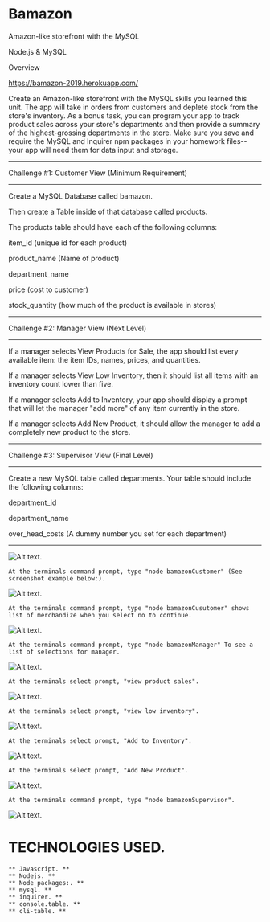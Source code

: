 # Bamazon
Amazon-like storefront with the MySQL

Node.js & MySQL

Overview

https://bamazon-2019.herokuapp.com/

Create an Amazon-like storefront with the MySQL skills you learned this unit. The app will take in orders from customers and deplete stock from the store's inventory. As a bonus task, you can program your app to track product sales across your store's departments and then provide a summary of the highest-grossing departments in the store.
Make sure you save and require the MySQL and Inquirer npm packages in your homework files--your app will need them for data input and storage.
__________________________________________________

Challenge #1: Customer View (Minimum Requirement)
__________________________________________________
Create a MySQL Database called bamazon.

Then create a Table inside of that database called products.

The products table should have each of the following columns:

item_id (unique id for each product)

product_name (Name of product)

department_name

price (cost to customer)

stock_quantity (how much of the product is available in stores)


__________________________________________________

Challenge #2: Manager View (Next Level)
__________________________________________________
If a manager selects View Products for Sale, the app should list every available item: the item IDs, names, prices, and quantities.

If a manager selects View Low Inventory, then it should list all items with an inventory count lower than five.

If a manager selects Add to Inventory, your app should display a prompt that will let the manager "add more" of any item currently in the store.

If a manager selects Add New Product, it should allow the manager to add a completely new product to the store.

__________________________________________________

Challenge #3: Supervisor View (Final Level)
__________________________________________________
Create a new MySQL table called departments. Your table should include the following columns:

department_id

department_name

over_head_costs (A dummy number you set for each department)
__________________________________________________

![Alt text](./img/bamazoncustomer1.jpg?raw=true).
```
At the terminals command prompt, type "node bamazonCustomer" (See screenshot example below:).
```
![Alt text](./img/bamazonCustomer2.jpg?raw=true).
```
At the terminals command prompt, type "node bamazonCusutomer" shows list of merchandize when you select no to continue.
```
![Alt text](./img/bamazoncustomer3.jpg?raw=true).
```
At the terminals command prompt, type "node bamazonManager" To see a list of selections for manager.
``` 
![Alt text](./img/bamazonManager1.jpg?raw=true).
```
At the terminals select prompt, "view product sales".
```
![Alt text](./img/bamazonmanager2.jpg?raw=true).
```
At the terminals select prompt, "view low inventory".
```
![Alt text](./img/bamazonManager3.jpg?raw=true).
```
At the terminals select prompt, "Add to Inventory".
```
![Alt text](./img/bamazonmanager4.jpg?raw=true).
```
At the terminals select prompt, "Add New Product". 
```
![Alt text](./img/bamazonManager5.jpg?raw=true).
```
At the terminals command prompt, type "node bamazonSupervisor".
```
![Alt text](./img/bamazonSupvisor1.jpg?raw=true).

# TECHNOLOGIES USED.
    ** Javascript. **
    ** Nodejs. **
    ** Node packages:. **
    ** mysql. **
    ** inquirer. **
    ** console.table. **
    ** cli-table. ** 